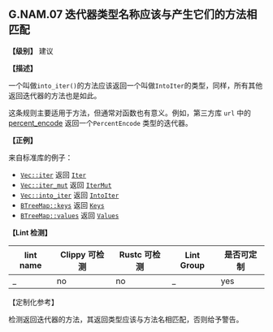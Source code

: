 ## G.NAM.07 迭代器类型名称应该与产生它们的方法相匹配

**【级别】** 建议

**【描述】**

一个叫做`into_iter()`的方法应该返回一个叫做`IntoIter`的类型，同样，所有其他返回迭代器的方法也是如此。

这条规则主要适用于方法，但通常对函数也有意义。例如，第三方库 `url`  中的 [percent_encode](https://docs.rs/url/1.4.0/url/percent_encoding/fn.percent_encode.html) 返回一个`PercentEncode` 类型的迭代器。

**【正例】**

来自标准库的例子：

* [`Vec::iter`] 返回 [`Iter`][slice::Iter]
* [`Vec::iter_mut`] 返回 [`IterMut`][slice::IterMut]
* [`Vec::into_iter`] 返回 [`IntoIter`][vec::IntoIter]
* [`BTreeMap::keys`] 返回 [`Keys`][btree_map::Keys]
* [`BTreeMap::values`] 返回 [`Values`][btree_map::Values]

[`Vec::iter`]: https://doc.rust-lang.org/std/vec/struct.Vec.html#method.iter
[slice::Iter]: https://doc.rust-lang.org/std/slice/struct.Iter.html
[`Vec::iter_mut`]: https://doc.rust-lang.org/std/vec/struct.Vec.html#method.iter_mut
[slice::IterMut]: https://doc.rust-lang.org/std/slice/struct.IterMut.html
[`Vec::into_iter`]: https://doc.rust-lang.org/std/vec/struct.Vec.html#method.into_iter
[vec::IntoIter]: https://doc.rust-lang.org/std/vec/struct.IntoIter.html
[`BTreeMap::keys`]: https://doc.rust-lang.org/std/collections/struct.BTreeMap.html#method.keys
[btree_map::Keys]: https://doc.rust-lang.org/std/collections/btree_map/struct.Keys.html
[`BTreeMap::values`]: https://doc.rust-lang.org/std/collections/struct.BTreeMap.html#method.values
[btree_map::Values]: https://doc.rust-lang.org/std/collections/btree_map/struct.Values.html


**【Lint 检测】**

| lint name | Clippy 可检测 | Rustc 可检测 | Lint Group | 是否可定制 |
| ------ | ---- | --------- | ------ | ------ | 
|  _ | no | no | _ | yes |


【定制化参考】

检测返回迭代器的方法，其返回类型应该与方法名相匹配，否则给予警告。
